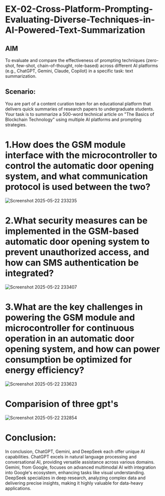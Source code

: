 # EX-02-Cross-Platform-Prompting-Evaluating-Diverse-Techniques-in-AI-Powered-Text-Summarization

## AIM
To evaluate and compare the effectiveness of prompting techniques (zero-shot, few-shot, chain-of-thought, role-based) across different AI platforms (e.g., ChatGPT, Gemini, Claude, Copilot) in a specific task: text summarization.

## Scenario:
You are part of a content curation team for an educational platform that delivers quick summaries of research papers to undergraduate students. Your task is to summarize a 500-word technical article on "The Basics of Blockchain Technology" using multiple AI platforms and prompting strategies.
# 1.How does the GSM module interface with the microcontroller to control the automatic door opening system, and what communication protocol is used between the two?   

![Screenshot 2025-05-22 233235](https://github.com/user-attachments/assets/0a06e7f8-649c-428f-8f95-3b9d9066ee5b)
# 2.What security measures can be implemented in the GSM-based automatic door opening system to prevent unauthorized access, and how can SMS authentication be integrated?    
![Screenshot 2025-05-22 233407](https://github.com/user-attachments/assets/ba29cc05-4762-4465-8de8-eb8c0b502b54)

# 3.What are the key challenges in powering the GSM module and microcontroller for continuous operation in an automatic door opening system, and how can power consumption be optimized for energy efficiency?   
![Screenshot 2025-05-22 233623](https://github.com/user-attachments/assets/980a5ff3-d9ca-4669-a2fb-2bbe05b4efa2)


# Comparision of three gpt's

![Screenshot 2025-05-22 232854](https://github.com/user-attachments/assets/dd73eb09-b291-4432-987b-bb532ad64318)

# Conclusion:   
In conclusion, ChatGPT, Gemini, and DeepSeek each offer unique AI capabilities. ChatGPT excels in natural language processing and conversational AI, providing versatile assistance across various domains. Gemini, from Google, focuses on advanced multimodal AI with integration into Google's ecosystem, enhancing tasks like visual understanding. DeepSeek specializes in deep research, analyzing complex data and delivering precise insights, making it highly valuable for data-heavy applications.   
